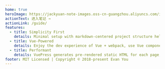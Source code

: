 ```yaml
---
home: true
heroImage: https://jackyuan-note-images.oss-cn-guangzhou.aliyuncs.com/img/20221124022221.png
actionText: 进入笔记 →
actionLink: /guide/
features:
  - title: Simplicity First
    details: Minimal setup with markdown-centered project structure helps you focus on writing.
  - title: Vue-Powered
    details: Enjoy the dev experience of Vue + webpack, use Vue components in markdown, and develop custom themes with Vue.
  - title: Performant
    details: VuePress generates pre-rendered static HTML for each page, and runs as an SPA once a page is loaded.
footer: MIT Licensed | Copyright © 2018-present Evan You
---
```

